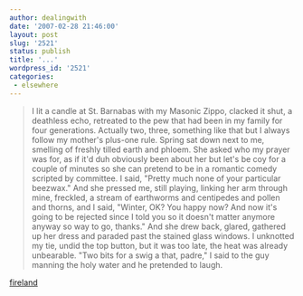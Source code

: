 ```yaml
---
author: dealingwith
date: '2007-02-28 21:46:00'
layout: post
slug: '2521'
status: publish
title: '...'
wordpress_id: '2521'
categories:
 - elsewhere
---
```


> I lit a candle at St. Barnabas with my Masonic Zippo, clacked it shut, a
deathless echo, retreated to the pew that had been in my family for four
generations. Actually two, three, something like that but I always follow my
mother's plus-one rule. Spring sat down next to me, smelling of freshly tilled
earth and phloem. She asked who my prayer was for, as if it'd duh obviously
been about her but let's be coy for a couple of minutes so she can pretend to
be in a romantic comedy scripted by committee. I said, "Pretty much none of
your particular beezwax." And she pressed me, still playing, linking her arm
through mine, freckled, a stream of earthworms and centipedes and pollen and
thorns, and I said, "Winter, OK? You happy now? And now it's going to be
rejected since I told you so it doesn't matter anymore anyway so way to go,
thanks." And she drew back, glared, gathered up her dress and paraded past the
stained glass windows. I unknotted my tie, undid the top button, but it was
too late, the heat was already unbearable. "Two bits for a swig a that,
padre," I said to the guy manning the holy water and he pretended to laugh.

[fireland][1]

   [1]: http://www.fireland.com/02/barnabas.html

